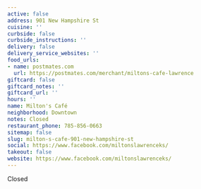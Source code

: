 ```yaml
---
active: false
address: 901 New Hampshire St
cuisine: ''
curbside: false
curbside_instructions: ''
delivery: false
delivery_service_websites: ''
food_urls:
- name: postmates.com
  url: https://postmates.com/merchant/miltons-cafe-lawrence
giftcard: false
giftcard_notes: ''
giftcard_url: ''
hours: ''
name: Milton's Café
neighborhood: Downtown
notes: Closed
restaurant_phone: 785-856-0663
sitemap: false
slug: milton-s-cafe-901-new-hampshire-st
social: https://www.facebook.com/miltonslawrenceks/
takeout: false
website: https://www.facebook.com/miltonslawrenceks/
---
```


Closed